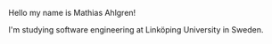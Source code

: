 Hello my name is Mathias Ahlgren!

I'm studying software engineering at Linköping University in Sweden.

